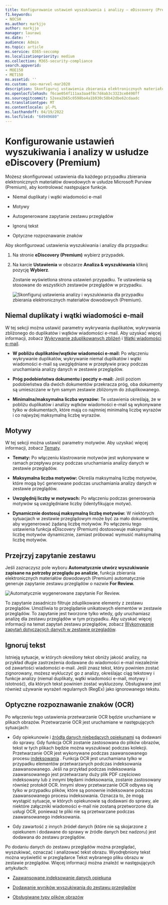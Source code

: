 ```yaml
---
title: Konfigurowanie ustawień wyszukiwania i analizy — eDiscovery (Premium)
f1.keywords:
- NOCSH
ms.author: markjjo
author: markjjo
manager: laurawi
ms.date: ''
audience: Admin
ms.topic: article
ms.service: O365-seccomp
ms.localizationpriority: medium
ms.collection: M365-security-compliance
search.appverid:
- MOE150
- MET150
ms.assetid: ''
ms.custom: seo-marvel-mar2020
description: Skonfiguruj ustawienia zbierania elektronicznych materiałów dowodowych w usłudze Microsoft Purview (Premium), które mają zastosowanie do wszystkich zestawów przeglądów w danym przypadku. Obejmuje to ustawienia analizy i optycznego rozpoznawania znaków.
ms.openlocfilehash: f6cae054f111aa3aa4f8c7d4ab3c3323ce0498ff
ms.sourcegitcommit: 52eea2b65c0598ba4a1b930c58b42dbe62cdaadc
ms.translationtype: MT
ms.contentlocale: pl-PL
ms.lasthandoff: 04/19/2022
ms.locfileid: "64949680"
---
```

# <a name="configure-search-and-analytics-settings-in-ediscovery-premium"></a>Konfigurowanie ustawień wyszukiwania i analizy w usłudze eDiscovery (Premium)

Możesz skonfigurować ustawienia dla każdego przypadku zbierania elektronicznych materiałów dowodowych w usłudze Microsoft Purview (Premium), aby kontrolować następujące funkcje.

- Niemal duplikaty i wątki wiadomości e-mail

- Motywy

- Autogenerowane zapytanie zestawu przeglądów

- Ignoruj tekst

- Optyczne rozpoznawanie znaków

Aby skonfigurować ustawienia wyszukiwania i analizy dla przypadku:

1. Na stronie **eDiscovery (Premium)** wybierz przypadek.

2. Na karcie **Ustawienia** w obszarze **Analiza & wyszukiwania** kliknij pozycję **Wybierz**.

   Zostanie wyświetlona strona ustawień przypadku. Te ustawienia są stosowane do wszystkich zestawów przeglądów w przypadku.

   ![Skonfiguruj ustawienia analizy i wyszukiwania dla przypadku zbierania elektronicznych materiałów dowodowych (Premium).](../media/AeDCaseSettings.png)

## <a name="near-duplicates-and-email-threading"></a>Niemal duplikaty i wątki wiadomości e-mail

W tej sekcji można ustawić parametry wykrywania duplikatów, wykrywania zbliżonego do duplikatów i wątków wiadomości e-mail. Aby uzyskać więcej informacji, zobacz [Wykrywanie zduplikowanych zbliżeń](near-duplicate-detection-in-advanced-ediscovery.md) i [Wątki wiadomości e-mail](email-threading-in-advanced-ediscovery.md).

- **W pobliżu duplikatów/wątków wiadomości e-mail:** Po włączeniu wykrywanie duplikatów, wykrywanie niemal duplikatów i wątki wiadomości e-mail są uwzględniane w przepływie pracy podczas uruchamiania analizy danych w zestawie przeglądów.

- **Próg podobieństwa dokumentu i poczty e-mail:** Jeśli poziom podobieństwa dla dwóch dokumentów przekracza próg, oba dokumenty są umieszczane w tym samym zestawie zbliżonym do zduplikowanego.

- **Minimalna/maksymalna liczba wyrazów:** Te ustawienia określają, że w pobliżu duplikatów i analizy wątków wiadomości e-mail są wykonywane tylko w dokumentach, które mają co najmniej minimalną liczbę wyrazów i co najwyżej maksymalną liczbę wyrazów.

## <a name="themes"></a>Motywy

W tej sekcji można ustawić parametry motywów. Aby uzyskać więcej informacji, zobacz [Tematy](themes-in-advanced-ediscovery.md).

- **Tematy:** Po włączeniu klastrowanie motywów jest wykonywane w ramach przepływu pracy podczas uruchamiania analizy danych w zestawie przeglądów.

- **Maksymalna liczba motywów:** Określa maksymalną liczbę motywów, które mogą być generowane podczas uruchamiania analizy danych w zestawie przeglądów.

- **Uwzględnij liczby w motywach:** Po włączeniu podczas generowania motywów są uwzględniane liczby (identyfikujące motyw). 

- **Dynamicznie dostosuj maksymalną liczbę motywów:** W niektórych sytuacjach w zestawie przeglądowym może być za mało dokumentów, aby wygenerować żądaną liczbę motywów. Po włączeniu tego ustawienia funkcja eDiscovery (Premium) dostosowuje maksymalną liczbę motywów dynamicznie, zamiast próbować wymusić maksymalną liczbę motywów.

## <a name="review-set-query"></a>Przejrzyj zapytanie zestawu

Jeśli zaznaczysz pole wyboru **Automatycznie utwórz wyszukiwanie zapisane na potrzeby przeglądu po analizie**, funkcja zbierania elektronicznych materiałów dowodowych (Premium) automatycznie generuje zapytanie zestawu przeglądów o nazwie **For Review.** 

![Automatycznie wygenerowane zapytanie For Review.](../media/AeDForReviewQuery.png)

To zapytanie zasadniczo filtruje zduplikowane elementy z zestawu przeglądów. Umożliwia to przeglądanie unikatowych elementów w zestawie przeglądów. To zapytanie jest tworzone tylko wtedy, gdy uruchamiasz analizę dla zestawu przeglądów w tym przypadku. Aby uzyskać więcej informacji na temat zapytań zestawu przeglądów, zobacz [Wykonywanie zapytań dotyczących danych w zestawie przeglądów](review-set-search.md).

## <a name="ignore-text"></a>Ignoruj tekst

Istnieją sytuacje, w których określony tekst obniży jakość analizy, na przykład długie zastrzeżenia dodawane do wiadomości e-mail niezależnie od zawartości wiadomości e-mail. Jeśli znasz tekst, który powinien zostać zignorowany, możesz wykluczyć go z analizy, określając ciąg tekstowy i funkcje analizy (niemal duplikaty, wątki wiadomości e-mail, motywy i istotność), dla których tekst powinien zostać wykluczony. Obsługiwane jest również używanie wyrażeń regularnych (RegEx) jako ignorowanego tekstu.

## <a name="optical-character-recognition-ocr"></a>Optyczne rozpoznawanie znaków (OCR)

Po włączeniu tego ustawienia przetwarzanie OCR będzie uruchamiane w plikach obrazów. Przetwarzanie OCR jest uruchamiane w następujących sytuacjach:

- Gdy opiekunowie i [źródła danych niebędących opiekunami](non-custodial-data-sources.md) są dodawani do sprawy. Gdy funkcja OCR zostanie zastosowana do plików obrazów, tekst w tych plikach będzie można wyszukiwać podczas kolekcji. Przetwarzanie OCR jest wykonywane podczas zaawansowanego procesu [indeksowania](indexing-custodian-data.md) . Funkcja OCR jest uruchamiana tylko w przypadku elementów przetwarzanych podczas indeksowania zaawansowanego. Jeśli na przykład podczas indeksowania zaawansowanego jest przetwarzany duży plik PDF częściowo indeksowany lub z innymi błędami indeksowania, zostanie zastosowany również protokół OCR. Innymi słowy przetwarzanie OCR odbywa się tylko w przypadku plików, które są ponownie indeksowane podczas zaawansowanego procesu indeksowania. Oznacza to, że mogą wystąpić sytuacje, w których opiekunowie są dodawani do sprawy, ale niektóre załączniki wiadomości e-mail nie zostaną przetworzone dla usługi OCR, ponieważ te pliki nie są przetwarzane podczas zaawansowanego indeksowania.

- Gdy zawartość z innych źródeł danych (które nie są skojarzone z opiekunem i dodawane do sprawy w źródle danych bez nadzoru) jest dodawana do zestawu przeglądów.

Po dodaniu danych do zestawu przeglądów można przeglądać, wyszukiwać, oznaczać i analizować tekst obrazu. Wyodrębniony tekst można wyświetlić w przeglądarce Tekst wybranego pliku obrazu w zestawie przeglądów. Więcej informacji można znaleźć w następujących artykułach:

- [Zaawansowane indeksowanie danych opiekuna](indexing-custodian-data.md)

- [Dodawanie wyników wyszukiwania do zestawu przeglądów](add-data-to-review-set.md#optical-character-recognition)

- [Obsługiwane typy plików obrazów](supported-filetypes-ediscovery20.md#image)
